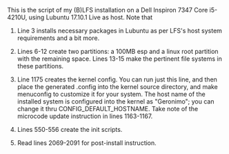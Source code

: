 This is the script of my (B)LFS installation on a Dell Inspiron 7347 Core i5-4210U,
using Lubuntu 17.10.1 Live as host. Note that

1. Line 3 installs necessary packages in Lubuntu as per LFS's host system requirements
   and a bit more.

2. Lines 6-12 create two partitions: a 100MB esp and a linux root partition with the
   remaining space. Lines 13-15 make the pertinent file systems in these partitions.

3. Line 1175 creates the kernel config. You can run just this line, and then place the
   generated .config into the kernel source directory, and make menuconfig to customize
   it for your system. The host name of the installed system is configured into the
   kernel as "Geronimo"; you can change it thru CONFIG_DEFAULT_HOSTNAME. Take note of
   the microcode update instruction in lines 1163-1167.

4. Lines 550-556 create the init scripts.

4. Read lines 2069-2091 for post-install instruction.
